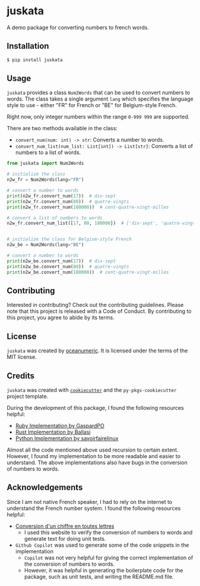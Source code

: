# juskata

A demo package for converting numbers to french words.

## Installation

```bash
$ pip install juskata
```

## Usage

`juskata` provides a class `Num2Words` that can be used to convert numbers to words. The class takes a single argument `lang` which specifies the language style to use - either "FR" for French or "BE" for Belgium-style French.

Right now, only integer numbers within the range `0-999 999` are supported.

There are two methods available in the class:

- `convert_num(num: int) -> str`: Converts a number to words.
- `convert_num_list(num_list: List[int]) -> List[str]`: Converts a list of numbers to a list of words.

```python
from juskata import Num2Words

# initialize the class
n2w_fr = Num2Words(lang="FR")

# convert a number to words
print(n2w_fr.convert_num(17))  # dix-sept
print(n2w_fr.convert_num(80))  # quatre-vingts
print(n2w_fr.convert_num(180000))  # cent-quatre-vingt-milles

# convert a list of numbers to words
n2w_fr.convert_num_list([17, 80, 180000])  # ['dix-sept', 'quatre-vingts' 'cent-quatre-vingt-milles']


# initialize the class for Belgium-style French
n2w_be = Num2Words(lang="BE")

# convert a number to words
print(n2w_be.convert_num(17))  # dix-sept
print(n2w_be.convert_num(80))  # quatre-vingts
print(n2w_be.convert_num(180000))  # cent-quatre-vingt-milles
```


## Contributing

Interested in contributing? Check out the contributing guidelines. Please note that this project is released with a Code of Conduct. By contributing to this project, you agree to abide by its terms.

## License

`juskata` was created by [oceanumeric](https://github.com/oceanumeric). It is licensed under the terms of the MIT license.

## Credits

`juskata` was created with [`cookiecutter`](https://cookiecutter.readthedocs.io/en/latest/) and the `py-pkgs-cookiecutter` project template.

During the development of this package, I found the following resources helpful:

- [Ruby Implementation by GaspardPO](https://github.com/GaspardPO/kata-number-to-french-converter)
- [Rust Implementation by Ballasi](https://github.com/Ballasi/num2words/blob/master/src/lang/fr.rs)
- [Python Implementation by savoirfairelinux](https://github.com/savoirfairelinux/num2words/blob/5e6fa94866eef0ea5b5df6843699c64379d02c81/num2words/lang_FR.py)

Almost all the code mentioned above used recursion to certain extent. However, I found
my implementation to be more readable and easier to understand. The above implementations
also have bugs in the conversion of numbers to words.


## Acknowledgements

Since I am not native French speaker, I had to rely on the internet to understand the French number system. I found the following resources helpful:

- [Conversion d'un chiffre en toutes lettres](https://www.heartandcoeur.com/convert/convert_chiffre_lettre.php)
    - I used this website to verify the conversion of numbers to words and generate text for doing unit tests.
- `Github Copilot` was used to generate some of the code snippets in the implementation
    - `Copilot` was not very helpful for giving the correct implementation of the conversion of numbers to words.
    - However, it was helpful in generating the boilerplate code for the package, such as unit tests, and writing the README.md file.
